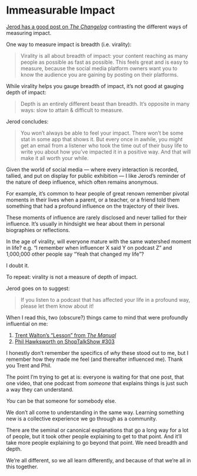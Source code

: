 # Immeasurable Impact

[Jerod has a good post on _The Changelog_](https://changelog.com/posts/the-changelog-has-never-gone-viral) contrasting the different ways of measuring impact.

One way to measure impact is breadth (i.e. virality):

> Virality is all about breadth of impact: your content reaching as many people as possible as fast as possible. This feels great and is easy to measure, because the social media platform owners want you to know the audience you are gaining by posting on their platforms.

While virality helps you gauge breadth of impact, it’s not good at gauging depth of impact:

> Depth is an entirely different beast than breadth. It’s opposite in many ways: slow to attain & difficult to measure.

Jerod concludes:

> You won’t always be able to feel your impact. There won’t be some stat in some app that shows it. But every once in awhile, you might get an email from a listener who took the time out of their busy life to write you about how you’ve impacted it in a positive way. And that will make it all worth your while.

Given the world of social media — where every interaction is recorded, tallied, and put on display for public exhibition — I like Jerod’s reminder of the nature of deep influence, which often remains anonymous.

For example, it’s common to hear people of great renown remember pivotal moments in their lives when a parent, or a teacher, or a friend told them something that had a profound influence on the trajectory of their lives. 

These moments of influence are rarely disclosed and never tallied for their influence. It’s usually in hindsight we hear about them in personal biographies or reflections.

In the age of virality, will everyone mature with the same watershed moment in life? e.g. “I remember when influencer X said Y on podcast Z” and 1,000,000 other people say “Yeah that changed my life”?

I doubt it.

To repeat: virality is not a measure of depth of impact.

Jerod goes on to suggest:

> If you listen to a podcast that has affected your life in a profound way, please let them know about it!

When I read this, two (obscure?) things came to mind that were profoundly influential on me:

1. [Trent Walton’s “Lesson” from _The Manual_](https://alwaysreadthemanual.com/read/issues/2/trent-walton/lesson.html)
2. [Phil Hawksworth on ShopTalkShow #303](https://shoptalkshow.com/303-jam-stack-phil-hawksworth/)

I honestly don’t remember the specifics of _why_ these stood out to me, but I remember how they made me feel (and thereafter influenced me). Thank you Trent and Phil.

The point I’m trying to get at is: everyone is waiting for that one post, that one video, that one podcast from _someone_ that explains things is just such a way they can understand.

_You_ can be that someone for somebody else.

We don’t all come to understanding in the same way. Learning something new is a collective experience we go through as a community.

There are the seminal or canonical explanations that go a long way for a lot of people, but it took other people explaining to get to that point. And it’ll take more people explaining to go beyond that point. We need breadth and depth.

We’re all different, so we all learn differently, and because of that we’re all in this together.